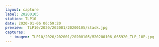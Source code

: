 ```yaml
---
layout: capture
label: 20200105
station: TLP10
date: 2020-01-06 06:59:20
preview:  TLP10/2020/202001/20200105/stack.jpg
capturas:
  - imagem: TLP10/2020/202001/20200105/M20200106_065920_TLP_10P.jpg
---
```

